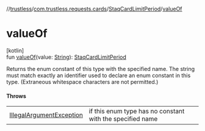 //[trustless](../../../index.md)/[com.trustless.requests.cards](../index.md)/[StaqCardLimitPeriod](index.md)/[valueOf](value-of.md)

# valueOf

[kotlin]\
fun [valueOf](value-of.md)(value: [String](https://kotlinlang.org/api/latest/jvm/stdlib/kotlin/-string/index.html)): [StaqCardLimitPeriod](index.md)

Returns the enum constant of this type with the specified name. The string must match exactly an identifier used to declare an enum constant in this type. (Extraneous whitespace characters are not permitted.)

#### Throws

| | |
|---|---|
| [IllegalArgumentException](https://kotlinlang.org/api/latest/jvm/stdlib/kotlin/-illegal-argument-exception/index.html) | if this enum type has no constant with the specified name |
